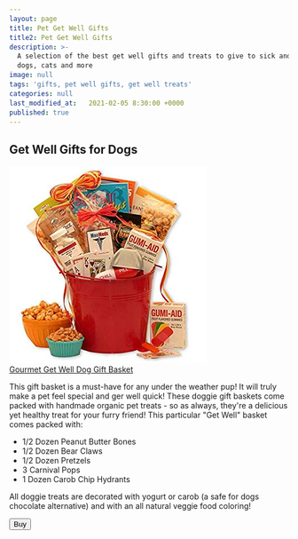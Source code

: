```yaml
---
layout: page
title: Pet Get Well Gifts
title2: Pet Get Well Gifts
description: >-
  A selection of the best get well gifts and treats to give to sick and unwell
  dogs, cats and more
image: null
tags: 'gifts, pet well gifts, get well treats'
categories: null
last_modified_at:   2021-02-05 8:30:00 +0000
published: true
---
```

<p></p>

<h2>Get Well Gifts for Dogs</h2>

<div class="product-cta-box"><a href=""><img src="/img/man-meds-get-well-gift-basket.jpeg" alt="" /></a>
<div class="product-cta-heading">
<a href="">Gourmet Get Well Dog Gift Basket</a>

<p>This gift basket is a must-have for any under the weather pup! It will truly make a pet feel special and ger well quick! These doggie gift baskets come packed with handmade organic pet treats - so as always, they're a delicious yet healthy treat for your furry friend! This particular "Get Well" basket comes packed with:</p> 
<ul>
<li>1/2 Dozen Peanut Butter Bones</li>
<li>1/2 Dozen Bear Claws</li>
<li>1/2 Dozen Pretzels</li>
<li>3 Carnival Pops</li>
<li>1 Dozen Carob Chip Hydrants</li>
</ul>
  
<p>All doggie treats are decorated with yogurt or carob (a safe for dogs chocolate alternative) and with an all natural veggie food coloring!
</p>
  
<div class="product-cta-button-centre"><a href=""><button type="button" class="product-cta-button">Buy</button></a>
</div>
</div>
